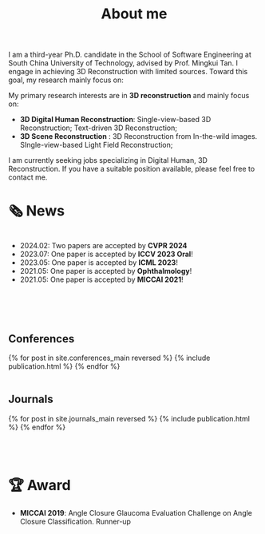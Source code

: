 ﻿---
permalink: /
title: "About me"
excerpt: "About me"
author_profile: true
redirect_from: 
  - /about/
  - /about.html
---

I am a third-year Ph.D. candidate in the School of Software Engineering at South China University of Technology, advised by Prof. Mingkui Tan. I engage in achieving 3D Reconstruction with limited sources. Toward this goal, my research mainly focus on:

My primary research interests are in **3D reconstruction** and mainly focus on:

* **3D Digital Human Reconstruction**: Single-view-based 3D Reconstruction; Text-driven 3D Reconstruction;
* **3D Scene Reconstruction** : 3D Reconstruction from In-the-wild images. SIngle-view-based Light Field Reconstruction;

I am currently seeking jobs specializing in Digital Human, 3D Reconstruction. If you have a suitable position available, please feel free to contact me.

# 🗞️ News

<div style="overflow-y: scroll; height: 150px;">
  <ul>
    <li>2024.02: Two papers are accepted by <b>CVPR 2024</b></li>
    <li>2023.07: One paper is accepted by <b>ICCV 2023 Oral</b>!</li>
    <li>2023.05: One paper is accepted by <b>ICML 2023</b>!</li>
    <li>2021.05: One paper is accepted by <b>Ophthalmology</b>!</li>
    <li>2021.05: One paper is accepted by <b>MICCAI 2021</b>!</li>
  </ul>
</div>
<br>

<!-- Preprint Paper
----------
<div>
  <table>
  {% for post in site.preprints reversed %}
    <tr>{% include publication.html %}</tr>
  {% endfor %}
  </table>
</div> -->

Conferences
-----------

<div>
  <table>
  {% for post in site.conferences_main reversed %}
    <tr>{% include publication.html %}</tr>
  {% endfor %}
  </table>
  <a href="/conferences/">
    <!-- <button class="btn btn--readmore">Read more <font size="1">>></font></button> -->
  </a>
</div>

<!-- <div margin-bottom:100px>
  <a href="/conferences/">
    <button class="btn btn--readmore">Read more <font size="1">>></font></button>
  </a>
</div>  -->

Journals
--------

<div>
  <table>
  {% for post in site.journals_main reversed %}
    <tr>{% include publication.html %}</tr>
  {% endfor %}
  </table>
   <a href="/journals/">
    <!-- <button class="btn btn--readmore">Read more <font size="1">>></font></button> -->
  </a>
</div>

<!-- <div margin-bottom:100px>
  <a href="/journals/">
    <button class="btn btn--readmore">Read more <font size="1">>></font></button>
  </a>
</div>  -->

<br>

# 🏆 Award

* **MICCAI 2019**: Angle Closure Glaucoma Evaluation Challenge on Angle Closure Classification.  Runner-up
